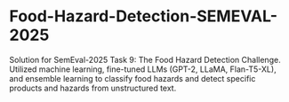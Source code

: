 # Food-Hazard-Detection-SEMEVAL-2025
Solution for SemEval-2025 Task 9: The Food Hazard Detection Challenge. Utilized machine learning, fine-tuned LLMs (GPT-2, LLaMA, Flan-T5-XL), and ensemble learning to classify food hazards and detect specific products and hazards from unstructured text.
